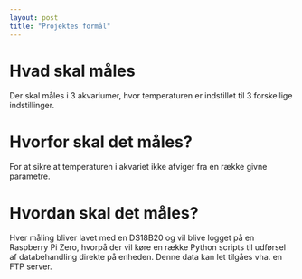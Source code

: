 ```yaml
---
layout: post
title: "Projektes formål"
---
```


# Hvad skal måles
Der skal måles i 3 akvariumer, hvor temperaturen er indstillet til 3 forskellige indstillinger.

# Hvorfor skal det måles?
For at sikre at temperaturen i akvariet ikke afviger fra en række givne parametre.

# Hvordan skal det måles?
Hver måling bliver lavet med en DS18B20 og vil blive logget på en Raspberry Pi Zero, hvorpå der vil køre en række Python scripts til udførsel af databehandling direkte på enheden. Denne data kan let tilgåes vha. en FTP server.